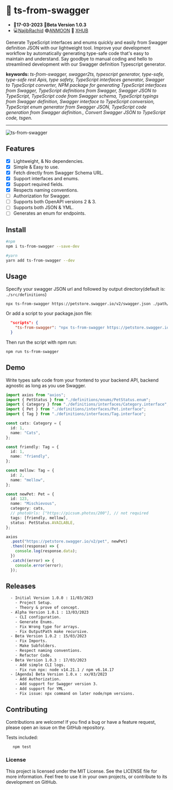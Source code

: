 # :chopsticks: ts-from-swagger
- :date:**17-03-2023** :pushpin:**Beta Version 1.0.3**
- :computer:<a href="https://github.com/n4j1Br4ch1D" target="_blank" title="NajibRachid: Agile full-stack developer">NajibRachid</a> :purple_circle:<a href="https://anmoonweb.com/?ref=ts-from-swagger" target="_blank" title="ANMOON: Right talents at the right place ">ANMOON</a> :office: <a href="https://x-hub.io/?ref=ts-from-swagger" target="_blank" title="XHUB: For Developers By Developers">XHUB</a>

Generate TypeScript interfaces and enums quickly and easily from Swagger definition JSON with our lightweight tool. Improve your development workflow by automatically generating type-safe code that's easy to maintain and understand. Say goodbye to manual coding and hello to streamlined development with our Swagger definition Typescript generator.

**keywords:** _ts-from-swagger, swagger2ts, typescript generator, type-safe, type-safe rest Apis, type safety, TypeScript interfaces generator, Swagger to TypeScript converter, NPM package for generating TypeScript interfaces from Swagger, TypeScript definitions from Swagger, Swagger JSON to TypeScript, TypeScript code from Swagger schema, TypeScript typings from Swagger definition, Swagger interface to TypeScript conversion, TypeScript enum generator from Swagger JSON, TypeScript code generation from Swagger definition., Convert Swagger JSON to TypeScript code, tsgen._

---

<img src="https://raw.githubusercontent.com/n4j1Br4ch1D/ts-from-swagger/main/assets/ts-from-swagger.gif" alt="ts-from-swagger" />

## Features

- [x] Lightweight, & No dependencies.
- [x] Simple & Easy to use.
- [x] Fetch directly from Swagger Schema URL. 
- [x] Support interfaces and enums. 
- [x] Support required fields. 
- [x] Respects naming conventions.
- [ ] Authorization for Swagger.
- [ ] Supports both OpenAPI versions 2 & 3.
- [ ] Supports both JSON & YML.
- [ ] Generates an enum for endpoints.

## Install

```sh
#npm
npm i ts-from-swagger --save-dev

#yarn
yarn add ts-from-swagger --dev
```

## Usage

Specify your swagger JSON url and followed by output directory(default is: `./src/definitions`)

```sh
npx ts-from-swagger https://petstore.swagger.io/v2/swagger.json ./path/to/output/dir

```
Or add a script to your package.json file:

```json
  "scripts": {
    "ts-from-swagger": "npx ts-from-swagger https://petstore.swagger.io/v2/swagger.json ./path/to/output/dir"
  }

```

Then run the script with npm run:

```sh
npm run ts-from-swagger
```
## Demo

Write types safe code from your frontend to your backend API,  backend agnostic as long as you use Swagger.

```ts
import axios from "axios";
import { PetStatus } from "./definitions/enums/PetStatus.enum";
import { Category } from "./definitions/interfaces/Category.interface";
import { Pet } from "./definitions/interfaces/Pet.interface";
import { Tag } from "./definitions/interfaces/Tag.interface";

const cats: Category = {
  id: 1,
  name: "Cats",
};

const friendly: Tag = {
  id: 1,
  name: "friendly",
};

const mellow: Tag = {
  id: 2,
  name: "mellow",
};

const newPet: Pet = {
  id: 123,
  name: "Mischievous",
  category: cats,
  // photoUrls: ["https://picsum.photos/200"], // not required
  tags: [friendly, mellow],
  status: PetStatus.AVAILABLE,
};

axios
  .post("https://petstore.swagger.io/v2/pet", newPet)
  .then((response) => {
    console.log(response.data);
  })
  .catch((error) => {
    console.error(error);
  });
```
## Releases

```txt
  - Initial Version 1.0.0 : 11/03/2023
    - Project Setup.
    - Theory & prove of concept.
  - Alpha Version 1.0.1 : 13/03/2023
    - CLI configuration.
    - Generate Enums.
    - Fix Wrong type for arrays.
    - Fix OutputPath make recursive.
  - Beta Version 1.0.2 : 15/03/2023
    - Fix Imports.
    - Make Subfolders.
    - Respect naming conventions.
    - Refactor Code.
  - Beta Version 1.0.3 : 17/03/2023
    - Add simple CLI logs.
    - Fix run npx: node v14.21.1 / npm v6.14.17
  - [Agenda] Beta Version 1.0.x : xx/03/2023
    - Add Authorization.
    - Add support for Swagger version 3.
    - Add support for YML.
    - Fix issue: npx command on later node/npm versions.
```

## Contributing

Contributions are welcome! If you find a bug or have a feature request, please open an issue on the GitHub repository.

Tests included:

```sh
   npm test
```

### License

This project is licensed under the MIT License. See the LICENSE file for more information. Feel free to use it in your own projects, or contribute to its development on GitHub.
